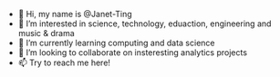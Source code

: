- 👋 Hi, my name is @Janet-Ting
- 👀 I’m interested in science, technology, eduaction, engineering and music & drama
- 🌱 I’m currently learning computing and data science
- 💞️ I’m looking to collaborate on insteresting analytics projects
- 📫 Try to reach me here! 

<!---
Janet-THY/Janet-THY is a ✨ special ✨ repository because its `README.md` (this file) appears on your GitHub profile.
You can click the Preview link to take a look at your changes.
--->
